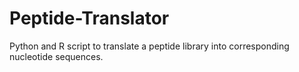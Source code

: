 # Peptide-Translator
Python and R script to translate a peptide library into corresponding nucleotide sequences.
